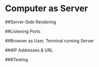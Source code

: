 <!-- TITLE: Local Hosting -->
<!-- SUBTITLE: A quick summary of Local Hosting -->

# Computer as Server
##Server-Side Rendering

##Listening Ports

##Browser as User, Terminal running Server

###IP Addresses & URL

###Testing